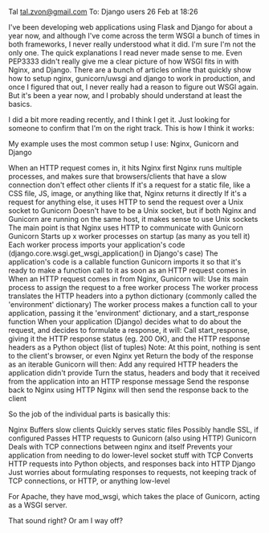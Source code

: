 Tal <tal.zvon@gmail.com> To: Django users 26 Feb at 18:26

I've been developing web applications using Flask and Django for about a year now, and although I've come across the term WSGI a bunch of times in both frameworks, I never really understood what it did. I'm sure I'm not the only one. The quick explanations I read never made sense to me. Even PEP3333 didn't really give me a clear picture of how WSGI fits in with Nginx, and Django. There are a bunch of articles online that quickly show how to setup nginx, gunicorn/uwsgi and django to work in production, and once I figured that out, I never really had a reason to figure out WSGI again. But it's been a year now, and I probably should understand at least the basics.

I did a bit more reading recently, and I think I get it. Just looking for someone to confirm that I'm on the right track.
This is how I think it works:

My example uses the most common setup I use: Nginx, Gunicorn and Django

When an HTTP request comes in, it hits Nginx first
    Nginx runs multiple processes, and makes sure that browsers/clients that have a slow connection don't effect other clients
    If it's a request for a static file, like a CSS file, JS, image, or anything like that, Nginx returns it directly
    If it's a request for anything else, it uses HTTP to send the request over a Unix socket to Gunicorn
        Doesn't have to be a Unix socket, but if both Nginx and Gunicorn are running on the same host, it makes sense to use Unix sockets
        The main point is that Nginx uses HTTP to communicate with Gunicorn
Gunicorn
    Starts up x worker processes on startup (as many as you tell it)
    Each worker process imports your application's code (django.core.wsgi.get_wsgi_application() in Django's case)
        The application's code is a callable function
        Gunicorn imports it so that it's ready to make a function call to it as soon as an HTTP request comes in
    When an HTTP request comes in from Nginx, Gunicorn will:
        Use its main process to assign the request to a free worker process
        The worker process translates the HTTP headers into a python dictionary (commonly called the 'environment' dictionary)
        The worker process makes a function call to your application, passing it the 'environment' dictionary, and a start_response function
When your application (Django) decides what to do about the request, and decides to formulate a response, it will:
    Call start_response, giving it the HTTP response status (eg. 200 OK), and the HTTP response headers as a Python object (list of tuples)
        Note: At this point, nothing is sent to the client's browser, or even Nginx yet
    Return the body of the response as an iterable
Gunicorn will then:
    Add any required HTTP headers the application didn't provide
    Turn the status, headers and body that it received from the application into an HTTP response message
    Send the response back to Nginx using HTTP
Nginx will then send the response back to the client

So the job of the individual parts is basically this:

Nginx
    Buffers slow clients
    Quickly serves static files
    Possibly handle SSL, if configured
    Passes HTTP requests to Gunicorn (also using HTTP)
Gunicorn
    Deals with TCP connections between nginx and itself
    Prevents your application from needing to do lower-level socket stuff with TCP
    Converts HTTP requests into Python objects, and responses back into HTTP
Django
    Just worries about formulating responses to requests, not keeping track of TCP connections, or HTTP, or anything low-level

For Apache, they have mod_wsgi, which takes the place of Gunicorn, acting as a WSGI server.

That sound right? Or am I way off?
